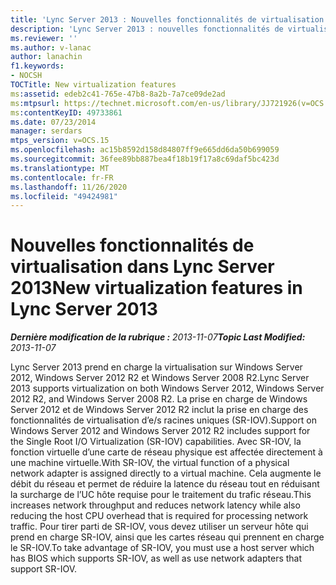 ```yaml
---
title: 'Lync Server 2013 : Nouvelles fonctionnalités de virtualisation'
description: 'Lync Server 2013 : nouvelles fonctionnalités de virtualisation.'
ms.reviewer: ''
ms.author: v-lanac
author: lanachin
f1.keywords:
- NOCSH
TOCTitle: New virtualization features
ms:assetid: edeb2c41-765e-47b8-8a2b-7a7ce09de2ad
ms:mtpsurl: https://technet.microsoft.com/en-us/library/JJ721926(v=OCS.15)
ms:contentKeyID: 49733861
ms.date: 07/23/2014
manager: serdars
mtps_version: v=OCS.15
ms.openlocfilehash: ac15b8592d158d84807ff9e665dd6da50b699059
ms.sourcegitcommit: 36fee89bb887bea4f18b19f17a8c69daf5bc423d
ms.translationtype: MT
ms.contentlocale: fr-FR
ms.lasthandoff: 11/26/2020
ms.locfileid: "49424981"
---
```

# <a name="new-virtualization-features-in-lync-server-2013"></a><span data-ttu-id="d8be1-103">Nouvelles fonctionnalités de virtualisation dans Lync Server 2013</span><span class="sxs-lookup"><span data-stu-id="d8be1-103">New virtualization features in Lync Server 2013</span></span>

<div data-xmlns="http://www.w3.org/1999/xhtml">

<div class="topic" data-xmlns="http://www.w3.org/1999/xhtml" data-msxsl="urn:schemas-microsoft-com:xslt" data-cs="https://msdn.microsoft.com/">

<div data-asp="https://msdn2.microsoft.com/asp">



</div>

<div id="mainSection">

<div id="mainBody"><span data-ttu-id="d8be1-104">

<span> </span></span><span class="sxs-lookup"><span data-stu-id="d8be1-104">

<span> </span></span></span>

<span data-ttu-id="d8be1-105">_**Dernière modification de la rubrique :** 2013-11-07_</span><span class="sxs-lookup"><span data-stu-id="d8be1-105">_**Topic Last Modified:** 2013-11-07_</span></span>

<span data-ttu-id="d8be1-106">Lync Server 2013 prend en charge la virtualisation sur Windows Server 2012, Windows Server 2012 R2 et Windows Server 2008 R2.</span><span class="sxs-lookup"><span data-stu-id="d8be1-106">Lync Server 2013 supports virtualization on both Windows Server 2012, Windows Server 2012 R2, and Windows Server 2008 R2.</span></span> <span data-ttu-id="d8be1-107">La prise en charge de Windows Server 2012 et de Windows Server 2012 R2 inclut la prise en charge des fonctionnalités de virtualisation d’e/s racines uniques (SR-IOV).</span><span class="sxs-lookup"><span data-stu-id="d8be1-107">Support on Windows Server 2012 and Windows Server 2012 R2 includes support for the Single Root I/O Virtualization (SR-IOV) capabilities.</span></span> <span data-ttu-id="d8be1-108">Avec SR-IOV, la fonction virtuelle d’une carte de réseau physique est affectée directement à une machine virtuelle.</span><span class="sxs-lookup"><span data-stu-id="d8be1-108">With SR-IOV, the virtual function of a physical network adapter is assigned directly to a virtual machine.</span></span> <span data-ttu-id="d8be1-109">Cela augmente le débit du réseau et permet de réduire la latence du réseau tout en réduisant la surcharge de l’UC hôte requise pour le traitement du trafic réseau.</span><span class="sxs-lookup"><span data-stu-id="d8be1-109">This increases network throughput and reduces network latency while also reducing the host CPU overhead that is required for processing network traffic.</span></span> <span data-ttu-id="d8be1-110">Pour tirer parti de SR-IOV, vous devez utiliser un serveur hôte qui prend en charge SR-IOV, ainsi que les cartes réseau qui prennent en charge le SR-IOV.</span><span class="sxs-lookup"><span data-stu-id="d8be1-110">To take advantage of SR-IOV, you must use a host server which has BIOS which supports SR-IOV, as well as use network adapters that support SR-IOV.</span></span>

<span data-ttu-id="d8be1-111"></div>

<span> </span>

</div>

</div>

</span><span class="sxs-lookup"><span data-stu-id="d8be1-111"></div>

<span> </span>

</div>

</div>

</span></span></div>


